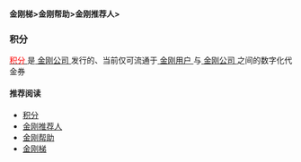 #### 金刚梯>金刚帮助>金刚推荐人>
### 积分
[<font color="red"> 积分 </font>](https://a2zitpro.github.io/web/kkpoint)是[ 金刚公司 ](https://a2zitpro.github.io/web/a2zitpro)发行的、当前仅可流通于[ 金刚用户 ](https://a2zitpro.github.io/web/kkuser)与[ 金刚公司 ](https://a2zitpro.github.io/web/a2zitpro)之间的数字化代金券


#### 推荐阅读
- [积分](https://a2zitpro.github.io/web/list_kkpoint)
- [金刚推荐人](https://a2zitpro.github.io/web/列表-金刚推荐人及相关问题)
- [金刚帮助](https://a2zitpro.github.io/web/list_helpkkvpn)
- [金刚梯](https://a2zitpro.github.io/web/dlb)
